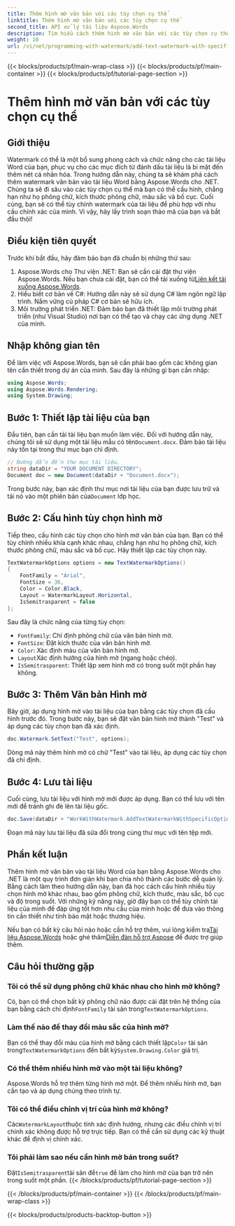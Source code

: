 ```yaml
---
title: Thêm hình mờ văn bản với các tùy chọn cụ thể
linktitle: Thêm hình mờ văn bản với các tùy chọn cụ thể
second_title: API xử lý tài liệu Aspose.Words
description: Tìm hiểu cách thêm hình mờ văn bản với các tùy chọn cụ thể vào tài liệu Word của bạn bằng Aspose.Words cho .NET. Tùy chỉnh phông chữ, kích thước, màu sắc và bố cục dễ dàng.
weight: 10
url: /vi/net/programming-with-watermark/add-text-watermark-with-specific-options/
---
```


{{< blocks/products/pf/main-wrap-class >}}
{{< blocks/products/pf/main-container >}}
{{< blocks/products/pf/tutorial-page-section >}}

# Thêm hình mờ văn bản với các tùy chọn cụ thể

## Giới thiệu

Watermark có thể là một bổ sung phong cách và chức năng cho các tài liệu Word của bạn, phục vụ cho các mục đích từ đánh dấu tài liệu là bí mật đến thêm nét cá nhân hóa. Trong hướng dẫn này, chúng ta sẽ khám phá cách thêm watermark văn bản vào tài liệu Word bằng Aspose.Words cho .NET. Chúng ta sẽ đi sâu vào các tùy chọn cụ thể mà bạn có thể cấu hình, chẳng hạn như họ phông chữ, kích thước phông chữ, màu sắc và bố cục. Cuối cùng, bạn sẽ có thể tùy chỉnh watermark của tài liệu để phù hợp với nhu cầu chính xác của mình. Vì vậy, hãy lấy trình soạn thảo mã của bạn và bắt đầu thôi!

## Điều kiện tiên quyết

Trước khi bắt đầu, hãy đảm bảo bạn đã chuẩn bị những thứ sau:

1.  Aspose.Words cho Thư viện .NET: Bạn sẽ cần cài đặt thư viện Aspose.Words. Nếu bạn chưa cài đặt, bạn có thể tải xuống từ[Liên kết tải xuống Aspose.Words](https://releases.aspose.com/words/net/).
2. Hiểu biết cơ bản về C#: Hướng dẫn này sẽ sử dụng C# làm ngôn ngữ lập trình. Nắm vững cú pháp C# cơ bản sẽ hữu ích.
3. Môi trường phát triển .NET: Đảm bảo bạn đã thiết lập môi trường phát triển (như Visual Studio) nơi bạn có thể tạo và chạy các ứng dụng .NET của mình.

## Nhập không gian tên

Để làm việc với Aspose.Words, bạn sẽ cần phải bao gồm các không gian tên cần thiết trong dự án của mình. Sau đây là những gì bạn cần nhập:

```csharp
using Aspose.Words;
using Aspose.Words.Rendering;
using System.Drawing;
```

## Bước 1: Thiết lập tài liệu của bạn

 Đầu tiên, bạn cần tải tài liệu bạn muốn làm việc. Đối với hướng dẫn này, chúng tôi sẽ sử dụng một tài liệu mẫu có tên`Document.docx`. Đảm bảo tài liệu này tồn tại trong thư mục bạn chỉ định.

```csharp
// Đường dẫn đến thư mục tài liệu.
string dataDir = "YOUR DOCUMENT DIRECTORY";
Document doc = new Document(dataDir + "Document.docx");
```

 Trong bước này, bạn xác định thư mục nơi tài liệu của bạn được lưu trữ và tải nó vào một phiên bản của`Document` lớp học.

## Bước 2: Cấu hình tùy chọn hình mờ

Tiếp theo, cấu hình các tùy chọn cho hình mờ văn bản của bạn. Bạn có thể tùy chỉnh nhiều khía cạnh khác nhau, chẳng hạn như họ phông chữ, kích thước phông chữ, màu sắc và bố cục. Hãy thiết lập các tùy chọn này.

```csharp
TextWatermarkOptions options = new TextWatermarkOptions()
{
    FontFamily = "Arial",
    FontSize = 36,
    Color = Color.Black,
    Layout = WatermarkLayout.Horizontal,
    IsSemitrasparent = false
};
```

Sau đây là chức năng của từng tùy chọn:
- `FontFamily`: Chỉ định phông chữ của văn bản hình mờ.
- `FontSize`: Đặt kích thước của văn bản hình mờ.
- `Color`: Xác định màu của văn bản hình mờ.
- `Layout`Xác định hướng của hình mờ (ngang hoặc chéo).
- `IsSemitrasparent`: Thiết lập xem hình mờ có trong suốt một phần hay không.

## Bước 3: Thêm Văn bản Hình mờ

Bây giờ, áp dụng hình mờ vào tài liệu của bạn bằng các tùy chọn đã cấu hình trước đó. Trong bước này, bạn sẽ đặt văn bản hình mờ thành "Test" và áp dụng các tùy chọn bạn đã xác định.

```csharp
doc.Watermark.SetText("Test", options);
```

Dòng mã này thêm hình mờ có chữ "Test" vào tài liệu, áp dụng các tùy chọn đã chỉ định.

## Bước 4: Lưu tài liệu

Cuối cùng, lưu tài liệu với hình mờ mới được áp dụng. Bạn có thể lưu với tên mới để tránh ghi đè lên tài liệu gốc.

```csharp
doc.Save(dataDir + "WorkWithWatermark.AddTextWatermarkWithSpecificOptions.docx");
```

Đoạn mã này lưu tài liệu đã sửa đổi trong cùng thư mục với tên tệp mới.

## Phần kết luận

Thêm hình mờ văn bản vào tài liệu Word của bạn bằng Aspose.Words cho .NET là một quy trình đơn giản khi bạn chia nhỏ thành các bước dễ quản lý. Bằng cách làm theo hướng dẫn này, bạn đã học cách cấu hình nhiều tùy chọn hình mờ khác nhau, bao gồm phông chữ, kích thước, màu sắc, bố cục và độ trong suốt. Với những kỹ năng này, giờ đây bạn có thể tùy chỉnh tài liệu của mình để đáp ứng tốt hơn nhu cầu của mình hoặc để đưa vào thông tin cần thiết như tính bảo mật hoặc thương hiệu.

 Nếu bạn có bất kỳ câu hỏi nào hoặc cần hỗ trợ thêm, vui lòng kiểm tra[Tài liệu Aspose.Words](https://reference.aspose.com/words/net/) hoặc ghé thăm[Diễn đàn hỗ trợ Aspose](https://forum.aspose.com/c/words/8) để được trợ giúp thêm.

## Câu hỏi thường gặp

### Tôi có thể sử dụng phông chữ khác nhau cho hình mờ không?

 Có, bạn có thể chọn bất kỳ phông chữ nào được cài đặt trên hệ thống của bạn bằng cách chỉ định`FontFamily` tài sản trong`TextWatermarkOptions`.

### Làm thế nào để thay đổi màu sắc của hình mờ?

 Bạn có thể thay đổi màu của hình mờ bằng cách thiết lập`Color` tài sản trong`TextWatermarkOptions` đến bất kỳ`System.Drawing.Color` giá trị.

### Có thể thêm nhiều hình mờ vào một tài liệu không?

Aspose.Words hỗ trợ thêm từng hình mờ một. Để thêm nhiều hình mờ, bạn cần tạo và áp dụng chúng theo trình tự.

### Tôi có thể điều chỉnh vị trí của hình mờ không?

 Các`WatermarkLayout`thuộc tính xác định hướng, nhưng các điều chỉnh vị trí chính xác không được hỗ trợ trực tiếp. Bạn có thể cần sử dụng các kỹ thuật khác để định vị chính xác.

### Tôi phải làm sao nếu cần hình mờ bán trong suốt?

 Đặt`IsSemitrasparent`tài sản để`true` để làm cho hình mờ của bạn trở nên trong suốt một phần.
{{< /blocks/products/pf/tutorial-page-section >}}

{{< /blocks/products/pf/main-container >}}
{{< /blocks/products/pf/main-wrap-class >}}

{{< blocks/products/products-backtop-button >}}
